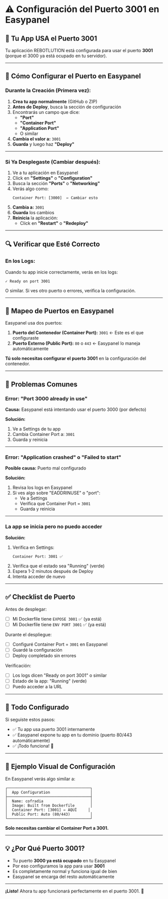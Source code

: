 # ⚠️ Configuración del Puerto 3001 en Easypanel

## 🎯 Tu App USA el Puerto 3001

Tu aplicación REBOTLUTION está configurada para usar el puerto **3001** (porque el 3000 ya está ocupado en tu servidor).

---

## 📝 Cómo Configurar el Puerto en Easypanel

### Durante la Creación (Primera vez):

1. **Crea tu app normalmente** (GitHub o ZIP)
2. **Antes de Deploy**, busca la sección de configuración
3. Encontrarás un campo que dice:
   - **"Port"**
   - **"Container Port"**
   - **"Application Port"**
   - O similar
4. **Cambia el valor a:** `3001`
5. **Guarda** y luego haz **"Deploy"**

---

### Si Ya Desplegaste (Cambiar después):

1. Ve a tu aplicación en Easypanel
2. Click en **"Settings"** o **"Configuration"**
3. Busca la sección **"Ports"** o **"Networking"**
4. Verás algo como:
   ```
   Container Port: [3000]  ← Cambiar esto
   ```
5. **Cambia a:** `3001`
6. **Guarda** los cambios
7. **Reinicia** la aplicación:
   - Click en **"Restart"** o **"Redeploy"**

---

## 🔍 Verificar que Esté Correcto

### En los Logs:

Cuando tu app inicie correctamente, verás en los logs:

```
✓ Ready on port 3001
```

O similar. Si ves otro puerto o errores, verifica la configuración.

---

## 🎯 Mapeo de Puertos en Easypanel

Easypanel usa dos puertos:

1. **Puerto del Contenedor (Container Port):** `3001` ← Este es el que configuraste
2. **Puerto Externo (Public Port):** `80` o `443` ← Easypanel lo maneja automáticamente

**Tú solo necesitas configurar el puerto 3001** en la configuración del contenedor.

---

## 🐛 Problemas Comunes

### Error: "Port 3000 already in use"

**Causa:** Easypanel está intentando usar el puerto 3000 (por defecto)

**Solución:**
1. Ve a Settings de tu app
2. Cambia Container Port a: `3001`
3. Guarda y reinicia

---

### Error: "Application crashed" o "Failed to start"

**Posible causa:** Puerto mal configurado

**Solución:**
1. Revisa los logs en Easypanel
2. Si ves algo sobre "EADDRINUSE" o "port":
   - Ve a Settings
   - Verifica que Container Port = `3001`
   - Guarda y reinicia

---

### La app se inicia pero no puedo acceder

**Solución:**
1. Verifica en Settings:
   ```
   Container Port: 3001 ✅
   ```
2. Verifica que el estado sea "Running" (verde)
3. Espera 1-2 minutos después de Deploy
4. Intenta acceder de nuevo

---

## ✅ Checklist de Puerto

Antes de desplegar:
- [ ] Mi Dockerfile tiene `EXPOSE 3001` ✅ (ya está)
- [ ] Mi Dockerfile tiene `ENV PORT 3001` ✅ (ya está)

Durante el despliegue:
- [ ] Configuré Container Port = `3001` en Easypanel
- [ ] Guardé la configuración
- [ ] Deploy completado sin errores

Verificación:
- [ ] Los logs dicen "Ready on port 3001" o similar
- [ ] Estado de la app: "Running" (verde)
- [ ] Puedo acceder a la URL

---

## 🎉 Todo Configurado

Si seguiste estos pasos:
- ✅ Tu app usa puerto 3001 internamente
- ✅ Easypanel expone tu app en tu dominio (puerto 80/443 automáticamente)
- ✅ ¡Todo funciona! 🚀

---

## 📸 Ejemplo Visual de Configuración

En Easypanel verás algo similar a:

```
┌─────────────────────────────────────┐
│  App Configuration                  │
├─────────────────────────────────────┤
│  Name: cofradia                     │
│  Image: Built from Dockerfile       │
│  Container Port: [3001] ← AQUÍ     │
│  Public Port: Auto (80/443)         │
└─────────────────────────────────────┘
```

**Solo necesitas cambiar el Container Port a 3001.**

---

## 💡 ¿Por Qué Puerto 3001?

- Tu puerto **3000 ya está ocupado** en tu Easypanel
- Por eso configuramos la app para usar **3001**
- Es completamente normal y funciona igual de bien
- Easypanel se encarga del resto automáticamente

---

**¡Listo!** Ahora tu app funcionará perfectamente en el puerto 3001. 🎯

